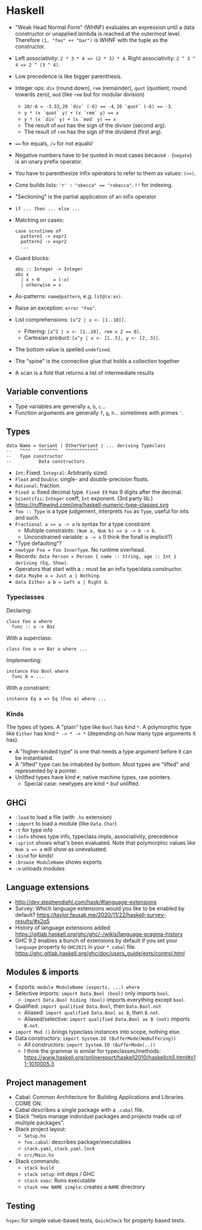 # Haskell

- "Weak Head Normal Form" (WHNF) evaluates an expression until a data
  constructor or unapplied lambda is reached at the outermost level.
  Therefore `(1, "foo" ++ "bar")` is WHNF with the tuple as the constructor.
- Left associativity: `2 * 3 * 4 => (2 * 3) * 4`.
  Right associativity: `2 ^ 3 ^ 4 => 2 ^ (3 ^ 4)`.
- Low precedence is like bigger parenthesis.
- Integer ops: `div` (round down), `rem` (remainder), `quot` (quotient, round
  towards zero), `mod` (like `rem` but for modular division)
  - `20/-6 = -3.33`, ``20 `div` (-6) == -4``, ``20 `quot` (-6) == -3``.
  - ``y * (x `quot` y) + (x `rem` y) == x``
  - ``y * (x `div` y) + (x `mod` y) == x``
  - The result of `mod` has the sign of the divisor (second arg).
  - The result of `rem` has the sign of the dividend (first arg).
- `==` for equals, `/=` for not equals!
- Negative numbers have to be quoted in most cases because `-` (`negate`) is an
  unary prefix operator.
- You have to parenthesize infix operators to refer to them as values: `(>>)`.
- Cons builds lists: `'r' : "ebecca" == "rebecca"`. `!!` for indexing.
- "Sectioning" is the partial application of an infix operator
- `if ... then ... else ...`
- Matching on cases:

      case scrutinee of
        pattern1 -> expr1
        pattern2 -> expr2
        ...
- Guard blocks:

      abs :: Integer -> Integer
      abs x
        | x < 0     = (-x)
        | otherwise = x
- As-patterns: `name@pattern`, e.g. `lst@(x:xs)`.
- Raise an exception: `error "Foo"`.
- List comprehensions: `[x^2 | x <- [1..10]]`.
  - Filtering: `[x^2 | x <- [1..10], rem x 2 == 0]`.
  - Cartesian product: `[x^y | x <- [1..5], y <- [2, 3]]`.
- The bottom value is spelled `undefined`.
- The "spine" is the connective glue that holds a collection together
- A scan is a fold that returns a list of intermediate results


## Variable conventions

- Type variables are generally `a`, `b`, `c`...
- Function arguments are generally `f`, `g`, `h`... sometimes with primes `'`.

## Types

    data Name = Variant | OtherVariant | ... deriving Typeclass
    --   ^^^^   ^^^^^^^   ^^^^^^^^^^^^
    --   Type constructor
    --          Data constructors

- `Int`: Fixed. `Integral`: Arbitrarily sized.
- `Float` and `Double`: single- and double-precision floats.
- `Rational`: fraction.
- `Fixed a`: fixed decimal type. `Fixed E9` has 9 digits after the decimal.
- `Scientific`: `Integer` coeff, `Int` exponent. (3rd party lib.)
- https://rufflewind.com/img/haskell-numeric-type-classes.svg
- `foo :: Type` is a type judgement, interprets `foo` as `Type`, useful for
  ints and such.
- `Fractional a => a -> a` is syntax for a type constraint
  - Multiple constraints: `(Num a, Num b) => a -> b -> b`.
  - Unconstrained variable: `a -> a` (I think the forall is implicit?)
- "Type defaulting"?
- `newtype Foo = Foo InnerType`. No runtime overhead.
- Records: `data Person = Person { name :: String, age :: Int } deriving (Eq, Show)`.
- Operators that start with a `:` must be an infix type/data constructor.
- `data Maybe a = Just a | Nothing`.
- `data Either a b = Left a | Right b`.

### Typeclasses

Declaring:

    class Foo a where
      func :: a -> Baz

With a superclass:

    class Foo a => Bar a where ...

Implementing:

    instance Foo Bool where
      func b = ...

With a constraint:

    instance Eq a => Eq (Foo a) where ...

### Kinds

The types of types. A "plain" type like `Bool` has kind `*`. A polymorphic type
like `Either` has kind `* -> * -> *` (depending on how many type arguments it
has).

- A "higher-kinded type" is one that needs a type argument before it can be
  instantiated.
- A "lifted" type can be inhabited by bottom. Most types are "lifted" and
  represented by a pointer.
- Unlifted types have kind `#`; native machine types, raw pointers.
  - Special case: newtypes are kind `*` _but_ unlifted.

## GHCi

- `:load` to load a file (with `.hs` extension)
- `:import` to load a module (like `Data.Char`)
- `:t` for type info
- `:info` shows type info, typeclass impls, associativity, precedence
- `:sprint` shows what's been evaluated. Note that polymorphic values like
  `Num a => a` will show as unevaluated.
- `:kind` for kinds!
- `:browse ModuleName` shows exports
- `:m` unloads modules

## Language extensions

- <http://dev.stephendiehl.com/hask/#language-extensions>
- Survey: Which language extensions would you like to be enabled by default?
  <https://taylor.fausak.me/2020/11/22/haskell-survey-results/#s2q5>
- History of language extensions added: <https://gitlab.haskell.org/ghc/ghc/-/wikis/language-pragma-history>
- GHC 9.2 enables a bunch of extensions by default if you set your `language`
  property to `GHC2021` in your `*.cabal` file.
  <https://ghc.gitlab.haskell.org/ghc/doc/users_guide/exts/control.html>


## Modules & imports

- Exports: `module ModuleName (exports, ...) where`
- Selective imports: `import Data.Bool (bool)` only imports `bool`.
  - `import Data.Bool hiding (bool)` imports everything except `bool`.
- Qualified: `import qualified Data.Bool`, then `Data.Bool.not`
  - Aliased: `import qualified Data.Bool as B`, then `B.not`.
  - Aliased/selective: `import qualified Data.Bool as B (not)` imports `B.not`.
- `import Mod ()` brings typeclass instances into scope, nothing else.
- Data constructors: `import System.IO (BufferMode(NoBuffering))`
  - All constructors: `import System.IO (BufferMode(..))`
  - I think the grammar is similar for typeclasses/methods: <https://www.haskell.org/onlinereport/haskell2010/haskellch5.html#x11-1010005.3>


## Project management

- Cabal: Common Architecture for Building Applications and Libraries. COME ON.
- Cabal describes a single package with a `.cabal` file.
- Stack "helps manage individual packages and projects made up of multiple
  packages".
- Stack project layout:
  - `Setup.hs`
  - `foo.cabal`: describes package/executables
  - `stack.yaml`, `stack.yaml.lock`
  - `src/Main.hs`
- Stack commands:
  - `stack build`
  - `stack setup`: init deps / GHC
  - `stack exec`: Runs executable
  - `stack new NAME simple`: creates a `NAME` directrory

## Testing

`hspec` for simple value-based tests, `QuickCheck` for property based tests.
